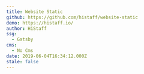 ```yaml
---
title: Website Static
github: https://github.com/histaff/website-static
demo: https://histaff.io/
author: HiStaff
ssg:
  - Gatsby
cms:
  - No Cms
date: 2019-06-04T16:34:12.000Z
stale: false
---
```

